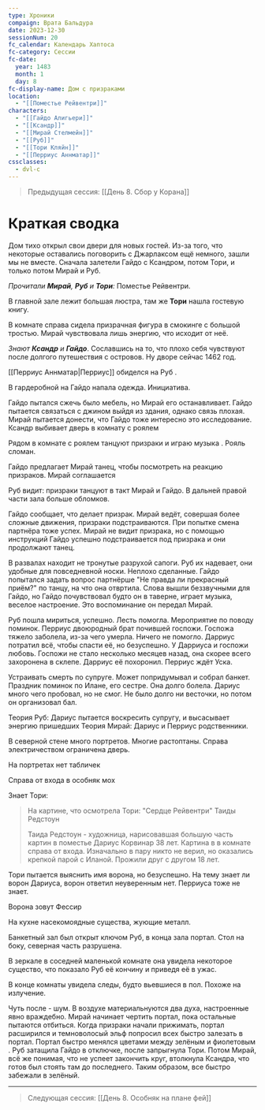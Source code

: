 ```yaml
---
type: Хроники
compaign: Врата Бальдура
date: 2023-12-30
sessionNum: 20
fc_calendar: Календарь Хаптоса
fc-category: Сессии
fc-date:
  year: 1483
  month: 1
  day: 8
fc-display-name: Дом с призраками
location:
  - "[[Поместье Рейвентри]]"
characters:
  - "[[Гайдо Алигьери]]"
  - "[[Ксандр]]"
  - "[[Мирай Стелмейн]]"
  - "[[Руб]]"
  - "[[Тори Кляйн]]"
  - "[[Перриус Аннматар]]"
cssclasses:
  - dvl-c
---
```


> Предыдущая сессия: [[День 8. Сбор у Корана]] 


# Краткая сводка

Дом тихо открыл свои двери для новых гостей. Из-за того, что некоторые оставались поговорить с Джарлаксом ещё немного, зашли мы не вместе. Сначала залетели Гайдо с Ксандром, потом Тори, и только потом Мирай и Руб.

*Прочитали **Мирай**, **Руб** и **Тори**:* Поместье Рейвентри.

В главной зале лежит большая люстра, там же **Тори** нашла гостевую книгу.

В комнате справа сидела призрачная фигура в смокинге с большой тростью. Мирай чувствовала лишь энергию, что исходит от неё.

*Знают **Ксандр** и **Гайдо***. Сославшись на то, что плохо себя чувствуют после долгого путешествия с островов. Ну дворе сейчас 1462 год.

[[Перриус Аннматар|Перриус]] обиделся на Руб .

В гардеробной на Гайдо напала одежда. Инициатива.

Гайдо пытался сжечь было мебель, но Мирай его останавливает. Гайдо пытается связаться с джином выйдя из здания, однако связь плохая. 
Мирай пытается донести, что Гайдо тоже интересно это исследование. Ксандр выбивает дверь в комнату с роялем

Рядом в комнате с роялем танцуют призраки и играю музыка . Рояль сломан.

Гайдо предлагает Мирай танец, чтобы посмотреть на реакцию призраков. Мирай соглашается

Руб видит: призраки танцуют в такт Мирай и Гайдо. В дальней правой части зала больше обломков. 

Гайдо сообщает, что делает призрак. Мирай ведёт, совершая более сложные движения, призраки подстраиваются. При попытке смена партнёра тоже успех. Мирай не видит призрака, но с помощью инструкций Гайдо успешно подстраивается под призрака и они продолжают танец. 

В развалах находит не тронутые разрухой сапоги. 
Руб их надевает, они удобные для повседневной носки. Неплохо сделанные. 
Гайдо попытался задать вопрос партнёрше "Не правда ли прекрасный приём?" по танцу, на что она отвртила. Слова вышли беззвучными для Гайдо, но Гайдо почувствовал будто он в таверне, играет музыка, веселое настроение.
Это воспоминание он передал Мирай.

Руб пошла мириться, успешно. Лесть помогла. Мероприятие по поводу поминок. Перриус двоюродный брат почившей госпожи. Госпожа тяжело заболела, из-за чего умерла. Ничего не помогло. Дарриус потратил всё, чтобы спасти её, но безуспешно. 
У Дарриуса и госпожи любовь.
Госпожи не стало несколько месяцев назад, она скорее всего захоронена в склепе. Дарриус её похоронил.
Перриус ждёт Уска.

Устраивать смерть по супруге. Может попридумывал и собрал банкет.
Праздник поминок по Илане, его сестре. Она долго болела. Дариус много чего пробовал, но не смог. Не было долго ни весточки, но потом он организовал бал.

Теория Руб: Дариус пытается воскресить супругу, и высасывает энергию пришедших 
Теория Мирай: Дариус и Перриус родственники.

В северной стене много портретов. Многие растоптаны. 
Справа электричеством ограничена дверь. 

На портретах нет табличек

Справа от входа в особняк мох

Знает Тори: 
> На картине, что осмотрела Тори: "Сердце Рейвентри" Таиды Редстоун
> 
> Таида Редстоун - художница, нарисовавшая большую часть картин в поместье
> Дариус Корвинар 38 лет. Картина в в комнате справа от входа. Изначально в пару никто не верил, но оказались крепкой парой с Иланой. Прожили друг с другом 18 лет. 

Тори пытается выяснить имя ворона, но безуспешно. На тему знает ли ворон Дариуса, ворон ответил неуверенным нет. Перриуса тоже не знает. 

Ворона зовут Фессир

На кухне насекомоядные существа, жующие металл.

Банкетный зал был открыт ключом Руб, в конца зала портал. 
Стол на боку, северная часть разрушена. 

В зеркале в соседней маленькой комнате она увидела некоторое существо, что показало Руб её кончину и приведя её в ужас. 

В конце комнаты увидела следы, будто вьевшиеся в пол. Похоже на излучение. 

Чуть после - шум. В воздухе материальнуются два духа, настроенные явно враждебно. Мирай начинает чертить портал, пока остальные пытаются отбиться. Когда призраки начали прижимать, портал расширился и темноволосый эльф попросил всех быстро залезать в портал. Портал быстро менялся цветами между зелёным и фиолетовым . Руб затащила Гайдо в отключке, после запрыгнула Тори. Потом Мирай, всё же понимая, что не успеет закончить круг, втолкнула Ксандра, что готов был стоять там до последнего. Таким образом, все быстро забежали в зелёный.


---
>Следующая сессия: [[День 8. Особняк на плане фей]] 